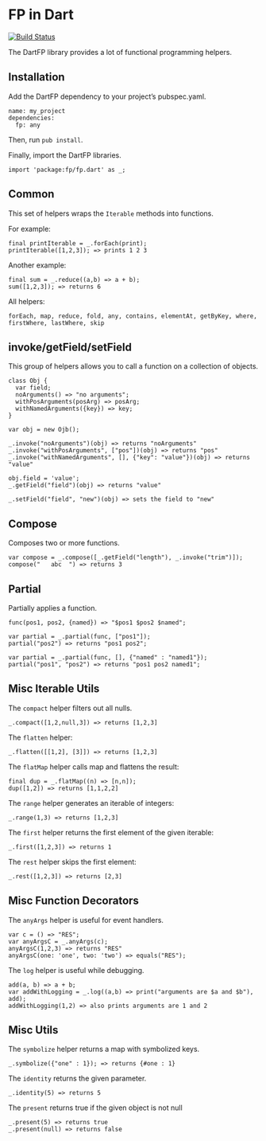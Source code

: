 # FP in Dart

[![Build Status](https://drone.io/github.com/vsavkin/fpdart/status.png)](https://drone.io/github.com/vsavkin/fpdart/latest)

The DartFP library provides a lot of functional programming helpers.

## Installation

Add the DartFP dependency to your project’s pubspec.yaml.

    name: my_project
    dependencies:
      fp: any

Then, run `pub install`.

Finally, import the DartFP libraries.

    import 'package:fp/fp.dart' as _;


## Common

This set of helpers wraps the `Iterable` methods into functions.

For example:

    final printIterable = _.forEach(print);
    printIterable([1,2,3]); => prints 1 2 3

Another example:

    final sum = _.reduce((a,b) => a + b);
    sum([1,2,3]); => returns 6

All helpers:

    forEach, map, reduce, fold, any, contains, elementAt, getByKey, where, firstWhere, lastWhere, skip



## invoke/getField/setField

This group of helpers allows you to call a function on a collection of objects.

    class Obj {
      var field;
      noArguments() => "no arguments";
      withPosArguments(posArg) => posArg;
      withNamedArguments({key}) => key;
    }

    var obj = new Ojb();

    _.invoke("noArguments")(obj) => returns "noArguments"
    _.invoke("withPosArguments", ["pos"])(obj) => returns "pos"
    _.invoke("withNamedArguments", [], {"key": "value"})(obj) => returns "value"

    obj.field = 'value';
    _.getField("field")(obj) => returns "value"

    _.setField("field", "new")(obj) => sets the field to "new"




## Compose

Composes two or more functions.

    var compose = _.compose([_.getField("length"), _.invoke("trim")]);
    compose("   abc  ") => returns 3




## Partial

Partially applies a function.

    func(pos1, pos2, {named}) => "$pos1 $pos2 $named";

    var partial = _.partial(func, ["pos1"]);
    partial("pos2") => returns "pos1 pos2";

    var partial = _.partial(func, [], {"named" : "named1"});
    partial("pos1", "pos2") => returns "pos1 pos2 named1";


## Misc Iterable Utils

The `compact` helper filters out all nulls.

    _.compact([1,2,null,3]) => returns [1,2,3]

The `flatten` helper:

    _.flatten([[1,2], [3]]) => returns [1,2,3]

The `flatMap` helper calls map and flattens the result:

    final dup = _.flatMap((n) => [n,n]);
    dup([1,2]) => returns [1,1,2,2]

The `range` helper generates an iterable of integers:

    _.range(1,3) => returns [1,2,3]

The `first` helper returns the first element of the given iterable:

    _.first([1,2,3]) => returns 1

The `rest` helper skips the first element:

    _.rest([1,2,3]) => returns [2,3]



## Misc Function Decorators

The `anyArgs` helper is useful for event handlers.

    var c = () => "RES";
    var anyArgsC = _.anyArgs(c);
    anyArgsC(1,2,3) => returns "RES"
    anyArgsC(one: 'one', two: 'two') => equals("RES");

The `log` helper is useful while debugging.

    add(a, b) => a + b;
    var addWithLogging = _.log((a,b) => print("arguments are $a and $b"), add);
    addWithLogging(1,2) => also prints arguments are 1 and 2


## Misc Utils

The `symbolize` helper returns a map with symbolized keys.

    _.symbolize({"one" : 1}); => returns {#one : 1}

The `identity` returns the given parameter.

    _.identity(5) => returns 5

The `present` returns true if the given object is not null

    _.present(5) => returns true
    _.present(null) => returns false
